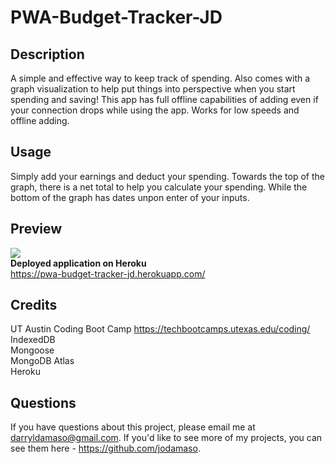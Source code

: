 # PWA-Budget-Tracker-JD

## Description
A simple and effective way to keep track of spending. Also comes with a graph visualization to help put things into perspective when you start spending and saving!
This app has full offline capabilities of adding even if your connection drops while using the app. Works for low speeds and offline adding. 

## Usage
Simply add your earnings and deduct your spending. Towards the top of the graph, there is a net total to help you calculate your spending. While the bottom of the graph has dates unpon enter of your inputs.

## Preview
![](https://cdn.discordapp.com/attachments/763615031438606337/981470158776307772/unknown.png)\
**Deployed application on Heroku**\
https://pwa-budget-tracker-jd.herokuapp.com/

## Credits
UT Austin Coding Boot Camp https://techbootcamps.utexas.edu/coding/ <br>
IndexedDB\
Mongoose\
MongoDB Atlas\
Heroku

## Questions
If you have questions about this project, please email me at darryldamaso@gmail.com. If you'd like to see more of my projects, you can see them here - https://github.com/jodamaso.